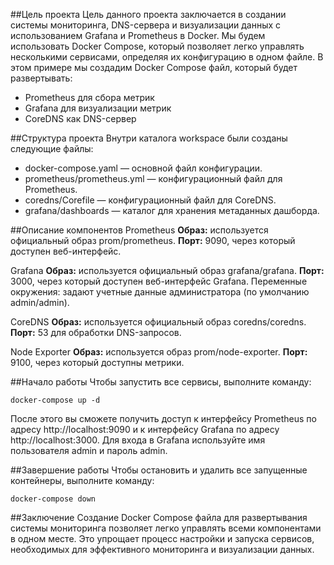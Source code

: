 ##Цель проекта
Цель данного проекта заключается в создании системы мониторинга, DNS-сервера и визуализации данных с использованием Grafana и Prometheus в Docker. Мы будем использовать Docker Compose, который позволяет легко управлять несколькими сервисами, определяя их конфигурацию в одном файле. В этом примере мы создадим Docker Compose файл, который будет развертывать:
- Prometheus  для сбора метрик
- Grafana  для визуализации метрик
- CoreDNS  как DNS-сервер

##Структура проекта
Внутри каталога workspace были созданы следующие файлы:
* docker-compose.yaml — основной файл конфигурации.
* prometheus/prometheus.yml — конфигурационный файл для Prometheus.
* coredns/Corefile — конфигурационный файл для CoreDNS.
* grafana/dashboards — каталог для хранения метаданных дашборда.

##Описание компонентов
Prometheus
**Образ:** используется официальный образ prom/prometheus.
**Порт:** 9090, через который доступен веб-интерфейс.

Grafana
**Образ:** используется официальный образ grafana/grafana.
**Порт:** 3000, через который доступен веб-интерфейс Grafana.
Переменные окружения: задают учетные данные администратора (по умолчанию admin/admin).

CoreDNS
**Образ:** используется официальный образ coredns/coredns.
**Порт:** 53 для обработки DNS-запросов.

Node Exporter
**Образ:** используется образ prom/node-exporter.
**Порт:** 9100, через который доступны метрики.

##Начало работы
Чтобы запустить все сервисы, выполните команду:

`docker-compose up -d`

После этого вы сможете получить доступ к интерфейсу Prometheus по адресу http://localhost:9090 и к интерфейсу Grafana по адресу http://localhost:3000. Для входа в Grafana используйте имя пользователя admin и пароль admin.

##Завершение работы
Чтобы остановить и удалить все запущенные контейнеры, выполните команду:

`docker-compose down`

##Заключение
Создание Docker Compose файла для развертывания системы мониторинга позволяет легко управлять всеми компонентами в одном месте. Это упрощает процесс настройки и запуска сервисов, необходимых для эффективного мониторинга и визуализации данных.
